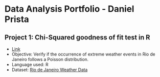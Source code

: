 # Data Analysis Portfolio - Daniel Prista

## Project 1: Chi-Squared goodness of fit test in R
- [Link](https://www.kaggle.com/code/danielprista/gof-test-for-extreme-weather-events/)
- Objective: Verify if the occurrence of extreme weather events in Rio de Janeiro follows a Poisson distribution.
- Language used: R
- Dataset: [Rio de Janeiro Weather Data](https://www.kaggle.com/datasets/danielprista/rjweather)
